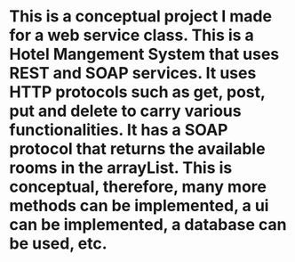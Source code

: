 # This is a conceptual project I made for a web service class. This is a Hotel Mangement System that uses REST and SOAP services. It uses HTTP protocols such as get, post, put and delete to carry various functionalities. It has a SOAP protocol that returns the available rooms in the arrayList. This is conceptual, therefore, many more methods can be implemented, a ui can be implemented, a database can be used, etc. 
